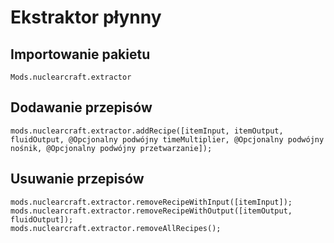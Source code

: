 # Ekstraktor płynny

## Importowanie pakietu
`Mods.nuclearcraft.extractor`

## Dodawanie przepisów
```zenscript
mods.nuclearcraft.extractor.addRecipe([itemInput, itemOutput, fluidOutput, @Opcjonalny podwójny timeMultiplier, @Opcjonalny podwójny nośnik, @Opcjonalny podwójny przetwarzanie]);
```

## Usuwanie przepisów
```zenscript
mods.nuclearcraft.extractor.removeRecipeWithInput([itemInput]);
mods.nuclearcraft.extractor.removeRecipeWithOutput([itemOutput, fluidOutput]);
mods.nuclearcraft.extractor.removeAllRecipes();
```